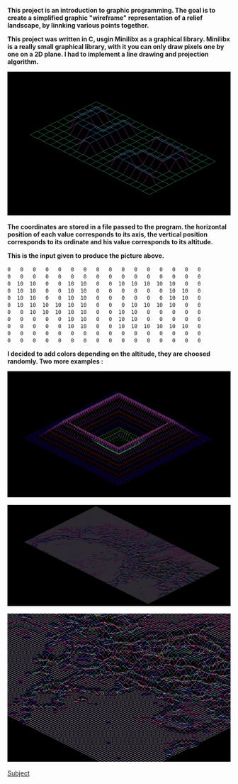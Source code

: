 __This project is an introduction to graphic programming.
The goal is to create a simplified graphic "wireframe" representation
of a relief landscape, by linnking various points together.__

__This project was written in C, usgin Minilibx as a graphical library.
Minilibx is a really small graphical library, with it you can only draw pixels one
by one on a 2D plane. I had to implement a line drawing and projection algorithm.__

![42](42.png)

__The coordinates are stored in a file passed to the program.
the horizontal position of each value corresponds to its axis,
the vertical position corresponds to its ordinate and his value corresponds to its altitude.__

__This is the input given to produce the picture above.__
```
0   0   0   0   0   0   0   0   0   0   0   0   0   0   0   0
0   0   0   0   0   0   0   0   0   0   0   0   0   0   0   0
0  10  10   0   0  10  10   0   0  10  10  10  10  10   0   0
0  10  10   0   0  10  10   0   0   0   0   0   0  10  10   0
0  10  10   0   0  10  10   0   0   0   0   0   0  10  10   0
0  10  10  10  10  10  10   0   0   0  10  10  10  10   0   0
0   0  10  10  10  10  10   0   0  10  10   0   0   0   0   0
0   0   0   0   0  10  10   0   0  10  10   0   0   0   0   0
0   0   0   0   0  10  10   0   0  10  10  10  10  10  10   0
0   0   0   0   0   0   0   0   0   0   0   0   0   0   0   0
0   0   0   0   0   0   0   0   0   0   0   0   0   0   0   0
```

__I decided to add colors depending on the altitude, they are choosed randomly.
Two more examples :__

![pyra](pyra.png)

![mars](mars.png)

![mars_zoom](mars_zoom.png)


[Subject](https://cdn.intra.42.fr/pdf/pdf/881/fdf.en.pdf)
